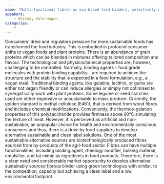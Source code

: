 ```yaml
---
name: 'Multi-functional fibres as bio-based food binders, selectively modified using green technologies and enzymes'
speakers:
	- Whitney Vale-Hagan
categories:
	-
---
```

Consumers’ drive and regulators pressure for more sustainable foods has transformed the food industry. This is embodied in profound consumer shifts to vegan foods and plant proteins. There is an abundance of grain proteins which can be blended in mixtures offering tailored composition and flavour. The technological and physicochemical properties are, however, challenging to be controlled. Normally, binding agents - food grade molecules with protein binding capability - are required to achieve the structure and the stability that is expected in a food formulation, e.g., a vegan meal. Traditional binding agents, like gelatine, lecithin, or gums are either not vegan friendly or can induce allergies or simply not optimised to synergistically work with plant proteins. Some legume or seed starches used are either expensive or unsustainable to mass produce. Currently, the golden standard is methyl cellulose (E461), that is derived from wood fibres and includes chemical modifications. Conveniently, the thermos-gelation properties of this polysaccharide provides firmness above 60°C simulating the texture of meat. However, it is perceived as artificial and non-sustainable, an unpopular choice for health and environmentally conscious consumers and thus, there is a drive by food suppliers to develop alternative sustainable and clean label solutions. One of the most sustainable alternative sources are biotechnologically produced fibres sourced from by-products of the agri-food sector. Fibres can have multiple functionalities, including binding agent, rheology modifier, bulking material, emulsifier, and fat mimic as ingredients in food products. Therefore, there is a clear need and considerable market opportunity to develop alternative sustainably sourced fibrous binder using green technologies with similar, to the competition, capacity but achieving a clean label and a low environmental footprint
